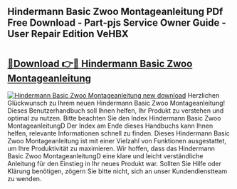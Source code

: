 ## Hindermann Basic Zwoo Montageanleitung PDf Free Download - Part-pjs Service Owner Guide - User Repair Edition VeHBX

# <h2><a href="http://df6et8f.blite.top/?on=Hindermann+Basic+Zwoo+Montageanleitung">🔗Download 👉🔴 Hindermann Basic Zwoo Montageanleitung</a></h2>

[![Hindermann Basic Zwoo Montageanleitung new download](https://i.imgur.com/lujVjoI.png)](http://df6et8f.blite.top/?on=Hindermann+Basic+Zwoo+Montageanleitung)
Herzlichen Glückwunsch zu Ihrem neuen Hindermann Basic Zwoo Montageanleitung! Dieses Benutzerhandbuch soll Ihnen helfen, Ihr Produkt zu verstehen und optimal zu nutzen. Bitte beachten Sie den Index Hindermann Basic Zwoo MontageanleitungD Der Index am Ende dieses Handbuchs kann Ihnen helfen, relevante Informationen schnell zu finden. Dieses Hindermann Basic Zwoo Montageanleitung ist mit einer Vielzahl von Funktionen ausgestattet, um Ihre Produktivität zu maximieren. Wir hoffen, dass das Hindermann Basic Zwoo MontageanleitungD eine klare und leicht verständliche Anleitung für den Einstieg in Ihr neues Produkt war. Sollten Sie Hilfe oder Klärung benötigen, zögern Sie bitte nicht, sich an unser Kundendienstteam zu wenden.
